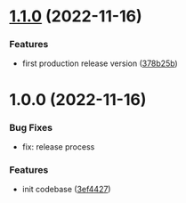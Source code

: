# [1.1.0](https://github.com/patoi/oss-cache/compare/v1.0.0...v1.1.0) (2022-11-16)


### Features

* first production release version ([378b25b](https://github.com/patoi/oss-cache/commit/378b25b3c9871dbeb2c2754038cb2c23bcc0833f))

# 1.0.0 (2022-11-16)


### Bug Fixes

* fix: release process


### Features

* init codebase ([3ef4427](https://github.com/patoi/oss-cache/commit/3ef44270baeda292327404467dc6408a871221d3))

